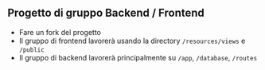 ## Progetto di gruppo Backend / Frontend

- Fare un fork del progetto
- Il gruppo di frontend lavorerà usando la directory `/resources/views` e `/public`
- Il gruppo di backend lavorerà principalmente su `/app`, `/database`, `/routes`
